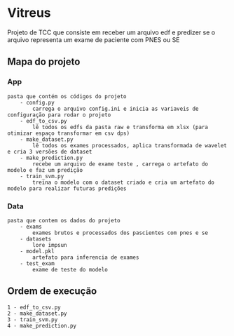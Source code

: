# Vitreus

Projeto de TCC que consiste em receber um arquivo edf e predizer se o arquivo representa um exame de paciente com PNES ou SE 


## Mapa do projeto 

### App 
    pasta que contém os códigos do projeto 
        - config.py
            carrega o arquivo config.ini e inicia as variaveis de configuração para rodar o projeto 
        - edf_to_csv.py
            lê todos os edfs da pasta raw e transforma em xlsx (para otimizar espaço transformar em csv dps)
        - make_dataset.py
            lê todos os exames processados, aplica transformada de wavelet e cria 3 versões de dataset
        - make_prediction.py
            recebe um arquivo de exame teste , carrega o artefato do modelo e faz um predição 
        - train_svm.py
            treina o modelo com o dataset criado e cria um artefato do modelo para realizar futuras predições

### Data 
    pasta que contem os dados do projeto 
        - exams
            exames brutos e processados dos pascientes com pnes e se 
        - datasets
            lore impsun 
        - model.pkl 
            artefato para inferencia de exames 
        - test_exam
            exame de teste do modelo 

## Ordem de execução 

    1 - edf_to_csv.py
    2 - make_dataset.py
    3 - train_svm.py
    4 - make_prediction.py